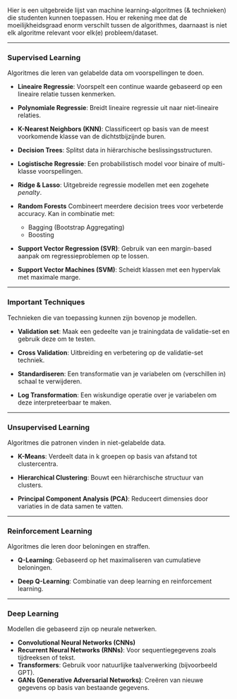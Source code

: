 Hier is een uitgebreide lijst van machine learning-algoritmes (& technieken) die studenten kunnen toepassen. Hou er rekening mee dat de moeilijkheidsgraad enorm verschilt tussen de algorithmes, daarnaast is niet elk algoritme relevant voor elk(e) probleem/dataset.

---

### **Supervised Learning**
Algoritmes die leren van gelabelde data om voorspellingen te doen.

- **Lineaire Regressie**: Voorspelt een continue waarde gebaseerd op een lineaire relatie tussen kenmerken.  

- **Polynomiale Regressie**: Breidt lineaire regressie uit naar niet-lineaire relaties.  

- **K-Nearest Neighbors (KNN)**: Classificeert op basis van de meest voorkomende klasse van de dichtstbijzijnde buren.  

- **Decision Trees**: Splitst data in hiërarchische beslissingsstructuren.  

- **Logistische Regressie**: Een probabilistisch model voor binaire of multi-klasse voorspellingen.  

- **Ridge & Lasso**: Uitgebreide regressie modellen met een zogehete *penalty*.

- **Random Forests**  Combineert meerdere decision trees voor verbeterde accuracy. Kan in combinatie met:
    - Bagging (Bootstrap Aggregating)
    - Boosting

- **Support Vector Regression (SVR)**: Gebruik van een margin-based aanpak om regressieproblemen op te lossen.  

- **Support Vector Machines (SVM)**: Scheidt klassen met een hypervlak met maximale marge.  


--- 

### **Important Techniques**
Technieken die van toepassing kunnen zijn bovenop je modellen.

- **Validation set**: Maak een gedeelte van je trainingdata de validatie-set en gebruik deze om te testen. 

- **Cross Validation**: Uitbreiding en verbetering op de validatie-set techniek.

- **Standardiseren**: Een transformatie van je variabelen om (verschillen in) schaal te verwijderen.

- **Log Transformation**: Een wiskundige operatie over je variabelen om deze interpreteerbaar te maken.

--- 

### **Unsupervised Learning**
Algoritmes die patronen vinden in niet-gelabelde data.

- **K-Means**: Verdeelt data in k groepen op basis van afstand tot clustercentra.  

- **Hierarchical Clustering**: Bouwt een hiërarchische structuur van clusters.  

- **Principal Component Analysis (PCA)**: Reduceert dimensies door variaties in de data samen te vatten.  
 
---

### **Reinforcement Learning**
Algoritmes die leren door beloningen en straffen.

- **Q-Learning**: Gebaseerd op het maximaliseren van cumulatieve beloningen.  
  
- **Deep Q-Learning**: Combinatie van deep learning en reinforcement learning.  

---

### **Deep Learning**
Modellen die gebaseerd zijn op neurale netwerken.
- **Convolutional Neural Networks (CNNs)**    
- **Recurrent Neural Networks (RNNs)**: Voor sequentiegegevens zoals tijdreeksen of tekst.  
- **Transformers**: Gebruik voor natuurlijke taalverwerking (bijvoorbeeld GPT).    
- **GANs (Generative Adversarial Networks)**: Creëren van nieuwe gegevens op basis van bestaande gegevens.  
